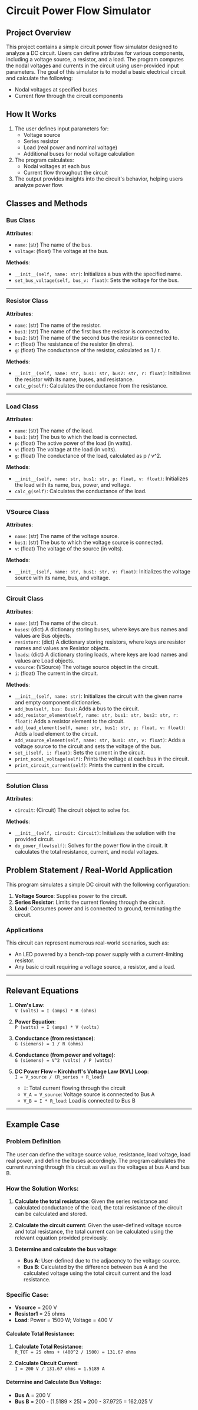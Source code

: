 # Circuit Power Flow Simulator

## Project Overview

This project contains a simple circuit power flow simulator designed to analyze a DC circuit. Users can define attributes for various components, including a voltage source, a resistor, and a load. The program computes the nodal voltages and currents in the circuit using user-provided input parameters. The goal of this simulator is to model a basic electrical circuit and calculate the following:
- Nodal voltages at specified buses
- Current flow through the circuit components

## How It Works

1. The user defines input parameters for:
   - Voltage source
   - Series resistor
   - Load (real power and nominal voltage)
   - Additional buses for nodal voltage calculation
2. The program calculates:
   - Nodal voltages at each bus
   - Current flow throughout the circuit
3. The output provides insights into the circuit's behavior, helping users analyze power flow.

## Classes and Methods

### Bus Class

**Attributes**:
- `name`: (str) The name of the bus.
- `voltage`: (float) The voltage at the bus.

**Methods**:
- `__init__(self, name: str)`: Initializes a bus with the specified name.
- `set_bus_voltage(self, bus_v: float)`: Sets the voltage for the bus.

---

### Resistor Class

**Attributes**:
- `name`: (str) The name of the resistor.
- `bus1`: (str) The name of the first bus the resistor is connected to.
- `bus2`: (str) The name of the second bus the resistor is connected to.
- `r`: (float) The resistance of the resistor (in ohms).
- `g`: (float) The conductance of the resistor, calculated as 1 / r.

**Methods**:
- `__init__(self, name: str, bus1: str, bus2: str, r: float)`: Initializes the resistor with its name, buses, and resistance.
- `calc_g(self)`: Calculates the conductance from the resistance.

---

### Load Class

**Attributes**:
- `name`: (str) The name of the load.
- `bus1`: (str) The bus to which the load is connected.
- `p`: (float) The active power of the load (in watts).
- `v`: (float) The voltage at the load (in volts).
- `g`: (float) The conductance of the load, calculated as p / v^2.

**Methods**:
- `__init__(self, name: str, bus1: str, p: float, v: float)`: Initializes the load with its name, bus, power, and voltage.
- `calc_g(self)`: Calculates the conductance of the load.

---

### VSource Class

**Attributes**:
- `name`: (str) The name of the voltage source.
- `bus1`: (str) The bus to which the voltage source is connected.
- `v`: (float) The voltage of the source (in volts).

**Methods**:
- `__init__(self, name: str, bus1: str, v: float)`: Initializes the voltage source with its name, bus, and voltage.

---

### Circuit Class

**Attributes**:
- `name`: (str) The name of the circuit.
- `buses`: (dict) A dictionary storing buses, where keys are bus names and values are Bus objects.
- `resistors`: (dict) A dictionary storing resistors, where keys are resistor names and values are Resistor objects.
- `loads`: (dict) A dictionary storing loads, where keys are load names and values are Load objects.
- `vsource`: (VSource) The voltage source object in the circuit.
- `i`: (float) The current in the circuit.

**Methods**:
- `__init__(self, name: str)`: Initializes the circuit with the given name and empty component dictionaries.
- `add_bus(self, bus: Bus)`: Adds a bus to the circuit.
- `add_resistor_element(self, name: str, bus1: str, bus2: str, r: float)`: Adds a resistor element to the circuit.
- `add_load_element(self, name: str, bus1: str, p: float, v: float)`: Adds a load element to the circuit.
- `add_vsource_element(self, name: str, bus1: str, v: float)`: Adds a voltage source to the circuit and sets the voltage of the bus.
- `set_i(self, i: float)`: Sets the current in the circuit.
- `print_nodal_voltage(self)`: Prints the voltage at each bus in the circuit.
- `print_circuit_current(self)`: Prints the current in the circuit.

---

### Solution Class

**Attributes**:
- `circuit`: (Circuit) The circuit object to solve for.

**Methods**:
- `__init__(self, circuit: Circuit)`: Initializes the solution with the provided circuit.
- `do_power_flow(self)`: Solves for the power flow in the circuit. It calculates the total resistance, current, and nodal voltages.

## Problem Statement / Real-World Application

This program simulates a simple DC circuit with the following configuration:
1. **Voltage Source**: Supplies power to the circuit.
2. **Series Resistor**: Limits the current flowing through the circuit.
3. **Load**: Consumes power and is connected to ground, terminating the circuit.

### Applications
This circuit can represent numerous real-world scenarios, such as:
- An LED powered by a bench-top power supply with a current-limiting resistor.
- Any basic circuit requiring a voltage source, a resistor, and a load.

---

## Relevant Equations

1. **Ohm's Law**:  
   `V (volts) = I (amps) * R (ohms)`

2. **Power Equation**:  
   `P (watts) = I (amps) * V (volts)`

3. **Conductance (from resistance)**:  
   `G (siemens) = 1 / R (ohms)`

4. **Conductance (from power and voltage)**:  
   `G (siemens) = V^2 (volts) / P (watts)`

5. **DC Power Flow – Kirchhoff's Voltage Law (KVL) Loop**:  
   `I = V_source / (R_series + R_load)`

   - `I`: Total current flowing through the circuit
   - `V_A = V_source`: Voltage source is connected to Bus A
   - `V_B = I * R_load`: Load is connected to Bus B
  
 ---  

## Example Case

### Problem Definition

The user can define the voltage source value, resistance, load voltage, load real power, and define the buses accordingly. The program calculates the current running through this circuit as well as the voltages at bus A and bus B.

### How the Solution Works:

1. **Calculate the total resistance**:
   Given the series resistance and calculated conductance of the load, the total resistance of the circuit can be calculated and stored.
   
2. **Calculate the circuit current**:
   Given the user-defined voltage source and total resistance, the total current can be calculated using the relevant equation provided previously.
   
3. **Determine and calculate the bus voltage**:
   - **Bus A**: User-defined due to the adjacency to the voltage source.
   - **Bus B**: Calculated by the difference between bus A and the calculated voltage using the total circuit current and the load resistance.

### Specific Case:
- **Vsource** = 200 V
- **Resistor1** = 25 ohms
- **Load**: Power = 1500 W; Voltage = 400 V

#### Calculate Total Resistance:

1. **Calculate Total Resistance**:  
   `R_TOT = 25 ohms + (400^2 / 1500) = 131.67 ohms`

2. **Calculate Circuit Current**:  
   `I = 200 V / 131.67 ohms = 1.5189 A`

#### Determine and Calculate Bus Voltage:
- **Bus A** = 200 V
- **Bus B** = 200 - (1.5189 × 25) = 200 - 37.9725 = 162.025 V
